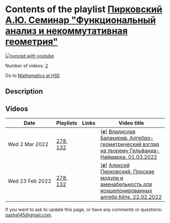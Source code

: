 # Contents of the playlist [Пирковский А.Ю. Семинар "Функциональный анализ и некоммутативная геометрия"](https://www.youtube.com/playlist?list=PLq3E5oubNNoCHVusy9zwXWYBDMu1f_TuQ)

[![synced with youtube](https://img.shields.io/github/last-commit/mathphysschool/mathphysschool.github.io/autoupdate1?label=synced%20with%20youtube)](https://github.com/mathphysschool/mathphysschool.github.io/commits/autoupdate1)

Number of videos: [2](#videos)

Go to [Mathematics at HSE](../README.md)

## Description



## Videos

|Date|Playlists|Links|Video title|
|---|---|---|---|
| Wed&nbsp;2&nbsp;Mar&nbsp;2022 | [278](../playlists/278 "Пирковский А.Ю. Семинар &#34;Функциональный анализ и некоммутативная геометрия&#34;"), [132](../playlists/132 "Functional Analysis and Noncommutative Geometry Seminar. A.Pirkovskii") |  | [[**e**](https://studio.youtube.com/video/Ej5qcCvDAC0/edit "Edit")] [Владислав Балакирев. Алгебро-геометрический взгляд на теорему Гельфанда-Наймарка. 01.03.2022](https://www.youtube.com/watch?v=Ej5qcCvDAC0&list=PLq3E5oubNNoCHVusy9zwXWYBDMu1f_TuQ "Доклад будет следовать препринту А. Йекутиели и Й. Сворея - специалистов по алгебраической геометрии, посвященный необычному подходу к теореме Гельфанда-Наймарка. Будут определены категории K-алгебр без всякой нормы, двойственные категории (компактных) топологических пространств, таким образом, категория С&#42;-алгебр окажется  эквивалентной некоторой  «чисто алгебраической»  категории. Кроме того, в отличие от функционального анализа, будут обсуждаться и алгебры над вещественными числами. Вполне возможно, что доклад будет состоять из двух частей.") |
| Wed&nbsp;23&nbsp;Feb&nbsp;2022 | [278](../playlists/278 "Пирковский А.Ю. Семинар &#34;Функциональный анализ и некоммутативная геометрия&#34;"), [132](../playlists/132 "Functional Analysis and Noncommutative Geometry Seminar. A.Pirkovskii") |  | [[**e**](https://studio.youtube.com/video/60pkBUiRLlY/edit "Edit")] [Алексей Пирковский. Плоские модули и аменабельность для коэшелонированных алгебр Кёте. 22.02.2022](https://www.youtube.com/watch?v=60pkBUiRLlY&list=PLq3E5oubNNoCHVusy9zwXWYBDMu1f_TuQ "Плоские топологические модули и аменабельность для коэшелонированных алгебр Кёте (часть 2)&#013;&#013;Доклад является продолжением моего доклада на этом семинаре от 19.01.2021, но фактически от него зависеть не будет - все необходимые определения и формулировки я напомню. В первой половине доклада мы дадим мини-обзор основных понятий &#34;банаховой&#34; гомологической алгебры с акцентом на плоских модулях, обсудим, почему &#34;наивное&#34; обобщение понятия плоского модуля не работает в контексте неметризуемых локально выпуклых модулей, и предложим альтернативное определение, являющееся, на наш взгляд, &#34;правильным&#34;. Затем мы распространим теорему Хелемского-Шейнберга, характеризующую аменабельные банаховы алгебры в терминах плоских модулей, на случай полных бочечных DF-алгебр, и в качестве иллюстрации дадим критерий аменабельности для коэшелонированных алгебр Кёте. Если позволит время (что, впрочем, маловероятно), мы также обсудим абелево расширение производного функтора Tor, согласованное с нашим понятием плоского модуля.") |


 If you want to ask to update this page, or have any comments or questions: <pasha145@gmail.com>.